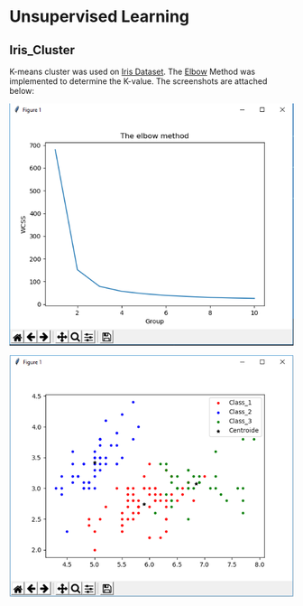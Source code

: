 # Unsupervised Learning
## Iris_Cluster

K-means cluster was used on [Iris Dataset](https://archive.ics.uci.edu/ml/datasets/iris). The [Elbow](https://en.wikipedia.org/wiki/Elbow_method_(clustering)) Method was implemented to determine the K-value. The screenshots are attached below:

![](https://github.com/Nahid1992/Iris_Cluster/blob/master/Elbow.png)

![](https://github.com/Nahid1992/Iris_Cluster/blob/master/Plot_Cluster.png)
